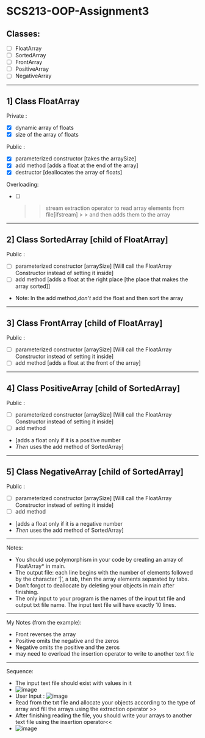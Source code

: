 # SCS213-OOP-Assignment3

## Classes:

- [ ] FloatArray
- [ ] SortedArray
- [ ] FrontArray
- [ ] PositiveArray
- [ ] NegativeArray

---

## 1] Class FloatArray

Private :

- [x] dynamic array of floats
- [x] size of the array of floats

Public :

- [x] parameterized constructor [takes the arraySize]
- [x] add method [adds a float at the end of the array]
- [x] destructor [deallocates the array of floats]

Overloading:

- [ ] > > stream extraction operator to read array elements from file[ifstream]
      > > and then adds them to the array

---

## 2] Class SortedArray [child of FloatArray]

Public :

- [ ] parameterized constructor [arraySize] [Will call the FloatArray Constructor instead of setting it inside]
- [ ] add method [adds a float at the right place [the place that makes the array sorted]]
- Note: In the add method,_don't_ add the float and then sort the array

---

## 3] Class FrontArray [child of FloatArray]

Public :

- [ ] parameterized constructor [arraySize] [Will call the FloatArray Constructor instead of setting it inside]
- [ ] add method [adds a float at the front of the array]

---

## 4] Class PositiveArray [child of SortedArray]

Public :

- [ ] parameterized constructor [arraySize] [Will call the FloatArray Constructor instead of setting it inside]
- [ ] add method
- [adds a float only if it is a positive number
- _Then_ uses the add method of SortedArray]

---

## 5] Class NegativeArray [child of SortedArray]

Public :

- [ ] parameterized constructor [arraySize] [Will call the FloatArray Constructor instead of setting it inside]
- [ ] add method
- [adds a float only if it is a negative number
- _Then_ uses the add method of SortedArray]

---

Notes:

- You should use polymorphism in your code by creating an array of FloatArray\* in main.
- The output file: each line begins with the number of elements followed by the character ‘|’, a tab, then the array elements separated by tabs.
- Don’t forgot to deallocate by deleting your objects in main after finishing.
- The only input to your program is the names of the input txt file and output txt file name. The input text file will have exactly 10 lines.

---

My Notes (from the example):

- Front reverses the array
- Positive omits the negative and the zeros
- Negative omits the positive and the zeros
- may need to overload the insertion operator to write to another text file

---

Sequence:

- The input text file should exist with values in it
- ![image](https://user-images.githubusercontent.com/78238174/146653402-a82e7155-0a66-452d-a3ce-6e4ef64f4981.png)
- User Input : ![image](https://user-images.githubusercontent.com/78238174/146653332-13b8f801-15cc-4d48-8e8d-a65e35e4b6b8.png)
- Read from the txt file and allocate your objects according to the type of array and fill the arrays using the extraction operator >>
- After finishing reading the file, you should write your arrays to another text file using the insertion operator<<
- ![image](https://user-images.githubusercontent.com/78238174/146653424-ed2b5fbc-13bf-478c-aba1-de04154b53a4.png)
